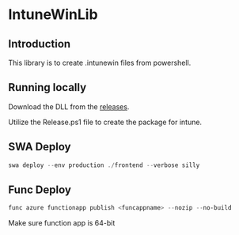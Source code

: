 # IntuneWinLib

## Introduction

This library is to create .intunewin files from powershell.

## Running locally

Download the DLL from the [releases](https://github.com/redanthrax/intunewinlib/releases/).

Utilize the Release.ps1 file to create the package for intune.

## SWA Deploy

```powershell
swa deploy --env production ./frontend --verbose silly
```

## Func Deploy
```powershell
func azure functionapp publish <funcappname> --nozip --no-build 
```

Make sure function app is 64-bit